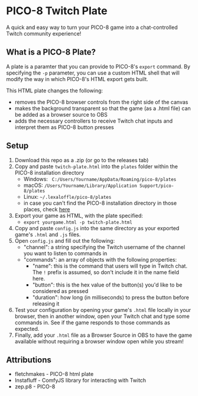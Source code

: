 # PICO-8 Twitch Plate

A quick and easy way to turn your PICO-8 game into a chat-controlled Twitch community experience!

## What is a PICO-8 Plate?

A plate is a paramter that you can provide to PICO-8's `export` command. By specifying the `-p` parameter, you can use a custom HTML shell that will modify the way in which PICO-8's HTML export gets built.

This HTML plate changes the following:
- removes the PICO-8 browser controls from the right side of the canvas
- makes the background transparent so that the game (as a .html file) can be added as a browser source to OBS
- adds the necessary controllers to receive Twitch chat inputs and interpret them as PICO-8 button presses

## Setup

1. Download this repo as a .zip (or go to the releases tab)
2. Copy and paste `twitch-plate.html` into the `plates` folder within the PICO-8 installation directory
    - Windows: ` C:/Users/Yourname/AppData/Roaming/pico-8/plates`
    - macOS: `/Users/Yourname/Library/Application Support/pico-8/plates`
    - Linux: `~/.lexaloffle/pico-8/plates`
    - in case you can't find the PICO-8 installation directory in those places, check [here](https://pico-8.fandom.com/wiki/Configuration)
3. Export your game as HTML, with the plate specified:
    - `export yourgame.html -p twitch-plate.html`
4. Copy and paste `config.js` into the same directory as your exported game's `.html` and `.js` files.
5. Open `config.js` and fill out the following:
    - "channel": a string specifying the Twitch username of the channel you want to listen to commands in
    - "commands": an array of objects with the following properties:
        - "name": this is the command that users will type in Twitch chat. The `!` prefix is assumed, so don't include it in the name field here.
        - "button": this is the hex value of the button(s) you'd like to be considered as pressed
        - "duration": how long (in milliseconds) to press the button before releasing it
6. Test your configuration by opening your game's `.html` file locally in your browser, then in another window, open your Twitch chat and type some commands in. See if the game responds to those commands as expected.
7. Finally, add your `.html` file as a Browser Source in OBS to have the game available without requiring a browser window open while you stream!

## Attributions

- fletchmakes - PICO-8 html plate
- Instafluff - ComfyJS library for interacting with Twitch
- zep.p8 - PICO-8